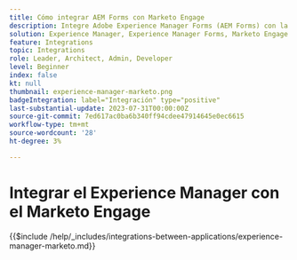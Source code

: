 ```yaml
---
title: Cómo integrar AEM Forms con Marketo Engage
description: Integre Adobe Experience Manager Forms (AEM Forms) con la generación de posibles clientes optimizada para Marketo Engage.
solution: Experience Manager, Experience Manager Forms, Marketo Engage
feature: Integrations
topic: Integrations
role: Leader, Architect, Admin, Developer
level: Beginner
index: false
kt: null
thumbnail: experience-manager-marketo.png
badgeIntegration: label="Integración" type="positive"
last-substantial-update: 2023-07-31T00:00:00Z
source-git-commit: 7ed617ac0ba6b340ff94cdee47914645e0ec6615
workflow-type: tm+mt
source-wordcount: '28'
ht-degree: 3%

---
```



# Integrar el Experience Manager con el Marketo Engage

{{$include /help/_includes/integrations-between-applications/experience-manager-marketo.md}}
